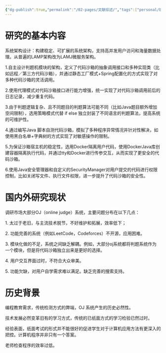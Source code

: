 ```yaml
---
{"dg-publish":true,"permalink":"/02-pages/文献综述/","tags":["personal/blog","project/oj"]}
---
```


# 研究的基本内容

系统架构设计：构建稳定、可扩展的系统架构，支持高并发用户访问和海量数据处理。从普遍的LAMP架构改为LAMJ微服务架构。

1.自主设计判题机模块的架构，定义了代码沙箱的抽象调用接口和多种实现类（比如远程／第三方代码沙箱），并通过静态工厂模式+Spring配置化的方式实现了对多种代码沙箱的灵活调用。

2.使用代理模式对代码沙箱接口进行能力增强，统一实现了对代码沙箱调用前后的日志记录，减少重复代码。     

3.由于判题逻辑复杂、且不同题目的判题算法可能不同（比如Java题目额外增加空间限制），选用策略模式代替 if else 独立封装了不同语言的判题算法，提高系统的可维护性。

4.通过编写Java 脚本自测代码沙箱，模拟了多种程序异常情况并针对性解决，如使用黑白名单+字典树的方式实现了对敏感操作的限制。

5.为保证沙箱宿主机的稳定性，选用Docker隔离用户代码，使用DockerJava库创建容器隔离执行代码，并通过tty和Docker进行传参交互，从而实现了更安全的代码沙箱。

6.使用Java安全管理器和自定义的SecurityManager对用户提交的代码进行权限控制，比如关闭写文件、执行文件权限，进一步提升了代码沙箱的安全性。


# 国内外研究现状
调研市场大部分OJ（online judge）系统，主要问题分布在以下几点：

1. 太过于老旧，与主流技术脱节，不好维护和拓展，效率低下；

2. 功能完善的系统（例如LeetCode，Codeforces）不开源，应用困难。

3. 模块化做的不足，系统之间缺乏解耦。例如，大部分oj系统都将判题系统作为一个模块，但是将代码沙箱独立出来是更好的选择。

4. 用户交互界面过时，不符合大众审美。

5. 功能欠缺，对用户自学需求难以满足。缺乏完善的搜索支持。

# 历史背景
编程教育需求，传统检测方式的弊端，OJ 系统产生的历史必然性。

技术发展必然变革旧有的学习方式，传统的已纸面方式的学习检验已然过时。

经验表面，纸面考试的形式并不能很好的促进学生对于计算机应用方法有更深入的把控。计算机程序并非只有一个答案。

老师检查程序的效率过低。